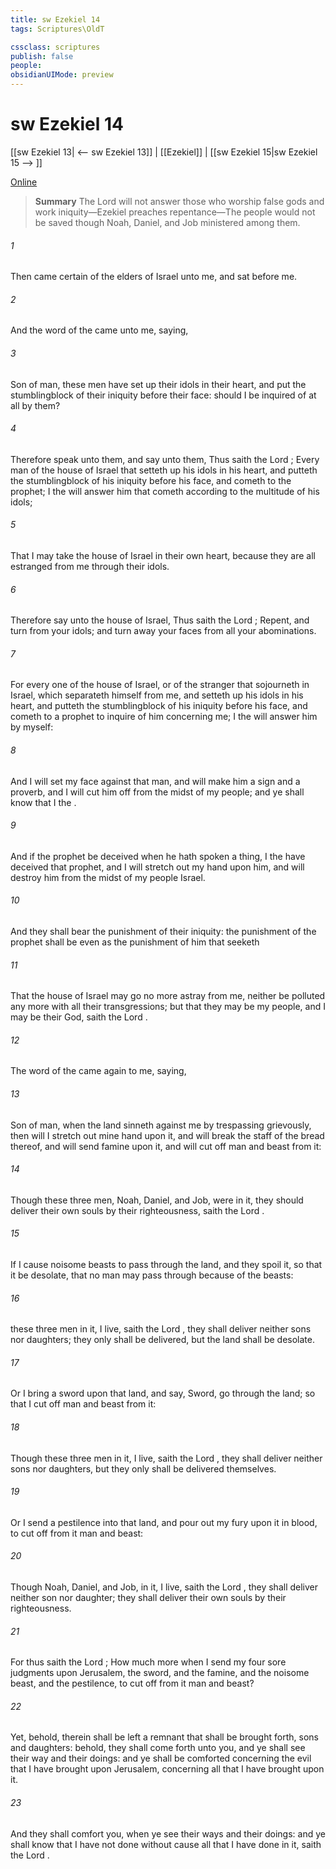 ```yaml
---
title: sw Ezekiel 14
tags: Scriptures\OldT

cssclass: scriptures
publish: false
people:
obsidianUIMode: preview
---
```


# sw Ezekiel 14
[[sw Ezekiel 13| <-- sw Ezekiel 13]] | [[Ezekiel]] | [[sw Ezekiel 15|sw Ezekiel 15 --> ]]

[Online](https://churchofjesuschrist.org/study/scriptures/ot/ezek/14?lang=eng)

> __Summary__
The Lord will not answer those who worship false gods and work iniquity—Ezekiel preaches repentance—The people would not be saved though Noah, Daniel, and Job ministered among them.

###### 1 
Then came certain of the elders of Israel unto me, and sat before me.

###### 2 
And the word of the  came unto me, saying,

###### 3 
Son of man, these men have set up their idols in their heart, and put the stumblingblock of their iniquity before their face: should I be inquired of at all by them?

###### 4 
Therefore speak unto them, and say unto them, Thus saith the Lord ; Every man of the house of Israel that setteth up his idols in his heart, and putteth the stumblingblock of his iniquity before his face, and cometh to the prophet; I the  will answer him that cometh according to the multitude of his idols;

###### 5 
That I may take the house of Israel in their own heart, because they are all estranged from me through their idols.

###### 6 
Therefore say unto the house of Israel, Thus saith the Lord ; Repent, and turn  from your idols; and turn away your faces from all your abominations.

###### 7 
For every one of the house of Israel, or of the stranger that sojourneth in Israel, which separateth himself from me, and setteth up his idols in his heart, and putteth the stumblingblock of his iniquity before his face, and cometh to a prophet to inquire of him concerning me; I the  will answer him by myself:

###### 8 
And I will set my face against that man, and will make him a sign and a proverb, and I will cut him off from the midst of my people; and ye shall know that I  the .

###### 9 
And if the prophet be deceived when he hath spoken a thing, I the  have deceived that prophet, and I will stretch out my hand upon him, and will destroy him from the midst of my people Israel.

###### 10 
And they shall bear the punishment of their iniquity: the punishment of the prophet shall be even as the punishment of him that seeketh 

###### 11 
That the house of Israel may go no more astray from me, neither be polluted any more with all their transgressions; but that they may be my people, and I may be their God, saith the Lord .

###### 12 
The word of the  came again to me, saying,

###### 13 
Son of man, when the land sinneth against me by trespassing grievously, then will I stretch out mine hand upon it, and will break the staff of the bread thereof, and will send famine upon it, and will cut off man and beast from it:

###### 14 
Though these three men, Noah, Daniel, and Job, were in it, they should deliver  their own souls by their righteousness, saith the Lord .

###### 15 
If I cause noisome beasts to pass through the land, and they spoil it, so that it be desolate, that no man may pass through because of the beasts:

###### 16 
 these three men  in it,  I live, saith the Lord , they shall deliver neither sons nor daughters; they only shall be delivered, but the land shall be desolate.

###### 17 
Or  I bring a sword upon that land, and say, Sword, go through the land; so that I cut off man and beast from it:

###### 18 
Though these three men  in it,  I live, saith the Lord , they shall deliver neither sons nor daughters, but they only shall be delivered themselves.

###### 19 
Or  I send a pestilence into that land, and pour out my fury upon it in blood, to cut off from it man and beast:

###### 20 
Though Noah, Daniel, and Job,  in it,  I live, saith the Lord , they shall deliver neither son nor daughter; they shall  deliver their own souls by their righteousness.

###### 21 
For thus saith the Lord ; How much more when I send my four sore judgments upon Jerusalem, the sword, and the famine, and the noisome beast, and the pestilence, to cut off from it man and beast?

###### 22 
Yet, behold, therein shall be left a remnant that shall be brought forth,  sons and daughters: behold, they shall come forth unto you, and ye shall see their way and their doings: and ye shall be comforted concerning the evil that I have brought upon Jerusalem,  concerning all that I have brought upon it.

###### 23 
And they shall comfort you, when ye see their ways and their doings: and ye shall know that I have not done without cause all that I have done in it, saith the Lord .

